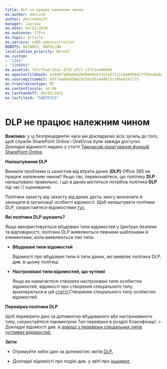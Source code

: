 ```yaml
---
title: DLP не працює належним чином
ms.author: deniseb
author: denisebmsft
manager: laurawi
ms.date: 04/21/2020
ms.audience: ITPro
ms.topic: article
ms.service: o365-administration
ROBOTS: NOINDEX, NOFOLLOW
localization_priority: Normal
ms.custom:
- "1241"
- "3200001"
ms.assetid: f6fcf5ad-55a1-4f25-af27-1f7c1ce06409
ms.openlocfilehash: e1049f160a9b92040095b6725fa5771218a0956d17f99ea8a6e9cc279e7c73f6
ms.sourcegitcommit: b5f7da89a650d2915dc652449623c78be6247175
ms.translationtype: MT
ms.contentlocale: uk-UA
ms.lasthandoff: 08/05/2021
ms.locfileid: "54079723"
---
```

# <a name="dlp-not-working-as-expected"></a>DLP не працює належним чином

**Важливо**: у ці безпрецедентні часи ми докладаємо всіх зусиль до того, щоб служби SharePoint Online і OneDrive були завжди доступні. Докладні відомості надано у статті [Тимчасові коригування функцій SharePoint Online](https://aka.ms/ODSPAdjustments).

 **Налаштування DLP**

Виникли проблеми із захистом від втрати даних **(DLP)** Office 365 не працює належним чином? Якщо так, переконайтеся, що політику **DLP** налаштовано правильно, і що в даних міститься потрібна політика **DLP** під час її оцінювання.
  
Політики захисту від захисту від даних дасть змогу визначати й захищати в організації особисті відомості. Щоб налаштувати політики DLP, скористайтеся відомостями [тут.](https://docs.microsoft.com/microsoft-365/compliance/create-a-dlp-policy-from-a-template)
  
 **Які політики DLP шукають?**
  
Якщо використовується вбудовані типи відомостей у Центрах безпеки та відповідності, політики DLP виявляються певними шаблонами й елементами, коли виявляються такі типи. 
  
- **Вбудовані типи відомостей**

    Відомості про вбудовані типи й типи даних, які виявляє політика DLP, див. в [](https://docs.microsoft.com/microsoft-365/compliance/sensitive-information-type-entity-definitions)цьому політиці.

- **Настроювані типи відомостей, що чутливі**

    Якщо ви намагаєтеся створити настроювані типи особистих відомостей, відомості про створення спеціального типу враховуються в цій [статті:](https://docs.microsoft.com/microsoft-365/compliance/create-a-custom-sensitive-information-type)Створення спеціального типу особистих відомостей.

**Перевірка політики DLP**

Щоб перевірити дані за допомогою вбудованого або настроюваного типу,  скористайтеся параметром Тип перевірки в розділі Класифікації.  >   Докладні відомості див. в [довідці з перевірки спеціальних типів чутливих відомостей.](https://docs.microsoft.com/microsoft-365/compliance/create-a-custom-sensitive-information-type#create-custom-sensitive-information-types-in-the-security--compliance-center)

 **Звіти**
  
- Отримуйте хибні дані за допомогою звітів [DLP.](https://docs.microsoft.com/microsoft-365/compliance/data-loss-prevention-policies#dlp-reports)

- Докладні відомості про подію див. у звіті про [інцидент.](https://docs.microsoft.com/microsoft-365/compliance/data-loss-prevention-policies#incident-reports)
